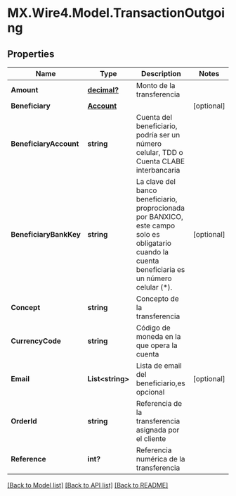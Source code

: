 # MX.Wire4.Model.TransactionOutgoing
## Properties

Name | Type | Description | Notes
------------ | ------------- | ------------- | -------------
**Amount** | [**decimal?**](BigDecimal.md) | Monto de la transferencia | 
**Beneficiary** | [**Account**](Account.md) |  | [optional] 
**BeneficiaryAccount** | **string** | Cuenta del beneficiario, podría ser un número celular, TDD o Cuenta CLABE interbancaria  | 
**BeneficiaryBankKey** | **string** | La clave del banco beneficiario, proprocionada por BANXICO, este campo solo es obligatario cuando la cuenta beneficiaria es un número celular (*). | [optional] 
**Concept** | **string** | Concepto de la transferencia | 
**CurrencyCode** | **string** | Código de moneda en la que opera la cuenta | 
**Email** | **List&lt;string&gt;** | Lista de email del beneficiario,es opcional | [optional] 
**OrderId** | **string** | Referencia de la transferencia asignada por el cliente | 
**Reference** | **int?** | Referencia numérica de la transferencia | 

[[Back to Model list]](../README.md#documentation-for-models) [[Back to API list]](../README.md#documentation-for-api-endpoints) [[Back to README]](../README.md)

